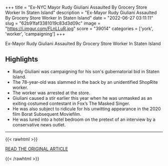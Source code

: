 +++
title = "Ex-NYC Mayor Rudy Giuliani Assaulted By Grocery Store Worker In Staten Island"
description = "Ex-Mayor Rudy Giuliani Assaulted By Grocery Store Worker In Staten Island"
date = "2022-06-27 03:11:11"
slug = "62b91faf3381019c83d3d09c"
image = "https://i.imgur.com/FLnLLuR.jpg"
score = "39014"
categories = ['york', 'worker', 'campaigning']
+++

Ex-Mayor Rudy Giuliani Assaulted By Grocery Store Worker In Staten Island

## Highlights

- Rudy Giuliani was campaigning for his son's gubernatorial bid in Staten Island.
- The 78-year-old was slammed in the back by an unidentified ShopRite worker.
- The worker was arrested at the store.
- Giuliani caused a stir earlier this year when he was unmasked as an exiting costumed contestant in Fox’s The Masked Singer.
- He was also subject to ridicule for his unwitting appearance in the 2020 film Borat Subsequent Moviefilm.
- He was lured into a hotel bedroom on the pretext of an interview by a conservative news outlet.

---

{{< rawhtml >}}
  <p class="article-category">
    <a target="_blank" href="https://deadline.com/2022/06/former-mayor-rudy-giuliani-assaulted-by-grocery-store-worker-staten-island-while-campaigning-1235052273/">READ THE ORIGINAL ARTICLE</a>
  </p>
{{< /rawhtml >}}
